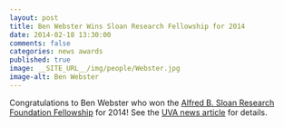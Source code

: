 ```yaml
---
layout: post
title: Ben Webster Wins Sloan Research Fellowship for 2014
date: 2014-02-18 13:30:00
comments: false
categories: news awards
published: true
image: __SITE_URL__/img/people/Webster.jpg
image-alt: Ben Webster
---
```


Congratulations to Ben Webster who won the [Alfred B. Sloan Research Foundation Fellowship](https://sloan.org/fellowships/) for 2014! See the [UVA news article](https://news.virginia.edu/content/university-virginia-mathematician-benjamin-webster-wins-sloan-fellowship) for details.
